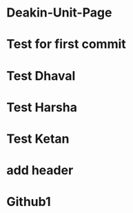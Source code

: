 # Deakin-Unit-Page

# Test for first commit

# Test Dhaval

# Test Harsha

# Test Ketan

# add header

# Github1
